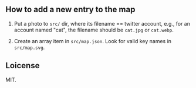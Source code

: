 ## How to add a new entry to the map

1. Put a photo to `src/` dir, where its filename == twitter account,
   e.g., for an account named "cat", the filename should be `cat.jpg`
   or `cat.webp`.

2. Create an array item in `src/map.json`. Look for valid key names in
   `src/map.svg`.

## Loicense

MIT.
